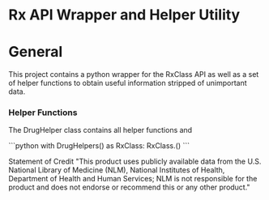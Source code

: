 # Rx API Wrapper and Helper Utility

<h1>General</h1>
<p>
    This project contains a python wrapper for the RxClass API as well as a set of helper functions to
    obtain useful information stripped of unimportant data.
</p>
<h3>Helper Functions</h3>
<p>The DrugHelper class contains all helper functions and </p>
```python
with DrugHelpers() as RxClass:
    RxClass.<helper_method>()
```

Statement of Credit
"This product uses publicly available data from the U.S. National Library of Medicine (NLM), National Institutes of Health, Department of Health and Human Services; NLM is not responsible for the product and does not endorse or recommend this or any other product."
